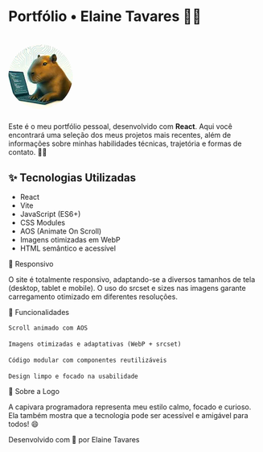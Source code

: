 # Portfólio • Elaine Tavares 👩‍💻

<h1>
  <img src="/public/assets/logo_capivara_ligth_128x128.webp" alt="Logo Capivara" width="128" style="border-radius: 50%;" />
</h1>

Este é o meu portfólio pessoal, desenvolvido com **React**. Aqui você encontrará uma seleção dos meus projetos mais recentes, além de informações sobre minhas habilidades técnicas, trajetória e formas de contato. 💼🚀

## ✨ Tecnologias Utilizadas

- React
- Vite
- JavaScript (ES6+)
- CSS Modules
- AOS (Animate On Scroll)
- Imagens otimizadas em WebP
- HTML semântico e acessível


📱 Responsivo

O site é totalmente responsivo, adaptando-se a diversos tamanhos de tela (desktop, tablet e mobile). O uso do srcset e sizes nas imagens garante carregamento otimizado em diferentes resoluções.


🧠 Funcionalidades

    Scroll animado com AOS

    Imagens otimizadas e adaptativas (WebP + srcset)

    Código modular com componentes reutilizáveis

    Design limpo e focado na usabilidade


🐹 Sobre a Logo

A capivara programadora representa meu estilo calmo, focado e curioso. Ela também mostra que a tecnologia pode ser acessível e amigável para todos! 😄

Desenvolvido com 💚 por Elaine Tavares
